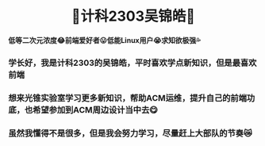 # <center>🐧计科2303吴锦皓🐝</center>
#### 低等二次元浓度😂前端爱好者😛低能Linux用户😭求知欲极强💦

### 学长好，我是计科2303的吴锦皓，平时喜欢学点新知识，但是最喜欢前端

### 想来光锥实验室学习更多新知识，帮助ACM运维，提升自己的前端功底，也希望参加到ACM周边设计当中去😋

### 虽然我懂得不是很多，但是我会努力学习，尽量赶上大部队的节奏😿
